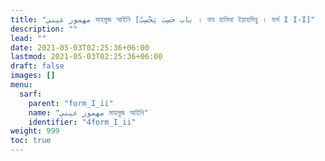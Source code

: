 ```yaml
---
title: "مهموز عيني মাহমুজ আইনি [باب حَسِبَ يَحْسِبُ । বাব হাসিবা ইয়াহসিবু । ফর্ম I I-I]"
description: ""
lead: ""
date: 2021-05-03T02:25:36+06:00
lastmod: 2021-05-03T02:25:36+06:00
draft: false
images: []
menu: 
  sarf:
    parent: "form_I_ii"
    name: "مهموز عيني মাহমুজ আইনি"
    identifier: "4form_I_ii"
weight: 999
toc: true
---
```



